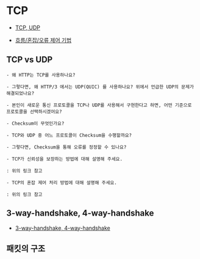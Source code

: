 # TCP

- [TCP, UDP](https://goodgid.github.io/TCP-UDP/)


- [흐름/혼잡/오류 제어 기법](https://goodgid.github.io/Error-Flow-Control/)

## TCP vs UDP


    - 왜 HTTP는 TCP를 사용하나요?

    - 그렇다면, 왜 HTTP/3 에서는 UDP(QUIC) 를 사용하나요? 위에서 언급한 UDP의 문제가 해결되었나요?

    - 본인이 새로운 통신 프로토콜을 TCP나 UDP를 사용해서 구현한다고 하면, 어떤 기준으로 프로토콜을 선택하시겠어요?

    - Checksum이 무엇인가요?

    - TCP와 UDP 중 어느 프로토콜이 Checksum을 수행할까요?

    - 그렇다면, Checksum을 통해 오류를 정정할 수 있나요?

    - TCP가 신뢰성을 보장하는 방법에 대해 설명해 주세요.

    : 위의 링크 참고

    - TCP의 혼잡 제어 처리 방법에 대해 설명해 주세요.

    : 위의 링크 참고


## 3-way-handshake, 4-way-handshake

- [3-way-handshake, 4-way-handshake](https://goodgid.github.io/TCP-IP-3Way-4Way/#tcp-3-way-handshake)

## 패킷의 구조

